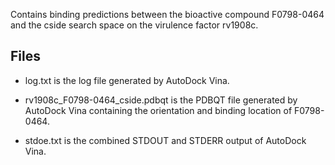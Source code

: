 Contains binding predictions between the bioactive compound F0798-0464 and the cside search space on the virulence factor rv1908c.

## Files

- log.txt is the log file generated by AutoDock Vina.

- rv1908c_F0798-0464_cside.pdbqt is the PDBQT file generated by AutoDock Vina containing the orientation and binding location of F0798-0464.

- stdoe.txt is the combined STDOUT and STDERR output of AutoDock Vina.

